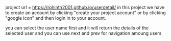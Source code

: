 project url = https://rohinth2001.github.io/userdetail/
in this project we have to create an account by clicking "create your project account" or by clicking "google icon"
and then login in to your account.

you can select the user name first and it will return the details of the selected user and you can use next and prev for navigation amoung users
